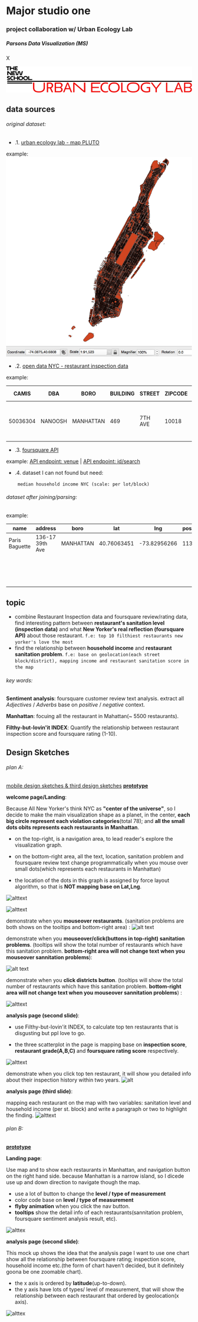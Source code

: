 # Major studio one
### project collaboration w/ Urban Ecology Lab
##### Parsons Data Visualization (MS)

X

![alt text](https://raw.githubusercontent.com/Jiahao01121/Restaurant_data_viz/master/assets/uelLogo.jpeg)

## data sources
###### original dataset:

- .1. [urban ecology lab - map PLUTO](https://drive.google.com/drive/u/1/folders/0B6r_XA2F-ffxc2twSlBCOUQzNTQ)

example:
![alt text](https://raw.githubusercontent.com/Jiahao01121/Restaurant_data_viz/master/assets/mapPLUTO.jpeg)


- .2. [open data NYC - restaurant inspection data](https://data.cityofnewyork.us/Health/DOHMH-New-York-City-Restaurant-Inspection-Results/xx67-kt59)

example:

| CAMIS    | DBA            | BORO      | BUILDING | STREET            | ZIPCODE | PHONE      | CUISINE DESCRIPTION | INSPECTION DATE | ACTION                                          | VIOLATION CODE | VIOLATION DESCRIPTION                                                                                                                  | CRITICAL FLAG | SCORE | GRADE | GRADE DATE | RECORD DATE | INSPECTION TYPE                          |
|----------|----------------|-----------|----------|-------------------|---------|------------|---------------------|-----------------|-------------------------------------------------|----------------|----------------------------------------------------------------------------------------------------------------------------------------|---------------|-------|-------|------------|-------------|------------------------------------------|
| 50036304 | NANOOSH        | MANHATTAN | 469      | 7TH AVE           | 10018   | 2123900563 | Mediterranean       | 7/10/15         | Violations were cited in the following area(s). | 09C            | Food contact surface not properly maintained.                                                                                          | Not Critical  | 7     | A     | 7/10/15    | 2/27/17     | Pre-permit (Operational) / Re-inspection |   

- .3. [foursquare API](https://developer.foursquare.com/)

example: [API endpoint: venue](https://api.foursquare.com/v2/venues/search?near=manhattan,%20ny&intent=browse&query=VEZZO&oauth_token=S5O343HN05HFVNXC4ZWYJ0VEUF01VCEPBLPAFR4C050DS1BD&v=20170307) |
 [API endpoint: id/search](https://api.foursquare.com/v2/venues/40a55d80f964a52020f31ee3?sort=recent&limit=500&oauth_token=S5O343HN05HFVNXC4ZWYJ0VEUF01VCEPBLPAFR4C050DS1BD&v=20170309)

 - .4. dataset I can not found but need:		

		median household income NYC (scale: per lot/block)


###### dataset after joining/parsing:
example:

| name           | address         | boro      | lat         | lng          | postcode | categories | stats | rating | text__type | text__text_extract | violation__recentScore | violation__recentTime    | violation__historyScore | violation__historyVCode | violation__closed_before | id |
|----------------|-----------------|-----------|-------------|--------------|----------|------------|-------|--------|------------|--------------------|------------------------|--------------------------|-------------------------|-------------------------|--------------------------|----|
| Paris Baguette | 136-17 39th Ave | MANHATTAN | 40.76063451 | -73.82956266 | 11354    | Bakery     | 7172  | 7.9    | liked      | comfortable        | 10                     | 2017-02-03T05:00:00.000Z | 10                      | 06C                     | null                     | 0  |
|                |                 |           |             |              |          |            |       |        |            | long               |                        |                          | 10                      | 06E                     |                          |    |
|                |                 |           |             |              |          |            |       |        |            | other              |                        |                          | 7                       | 06C                     |                          |    |
|                |                 |           |             |              |          |            |       |        |            |                    |                        |                          | 9                       | 04K                     |                          |    |
|                |                 |           |             |              |          |            |       |        |            |                    |                        |                          | 9                       | 08A                     |                          |    |



## topic
- combine Restaurant Inspection data and foursquare review/rating data, find interesting pattern between **restaurant's sanitation level (inspection data)** and what **New Yorker's real reflection (foursquare API)** about those restaurant. ```f.e: top 10 filthiest restaurants new yorker's love the most```
- find the relationship between **household income** and **restaurant sanitation problem**.
 ```f.e: base on geolocation(each street block/district), mapping income and restaurant sanitation score in the map```

###### key words:
**Sentiment analysis**: foursquare customer review text analysis. extract all _Adjectives_ / _Adverbs_ base on _positive_ / _negative_ context.

**Manhattan**: focuing all the restaurant in Mahattan(~ 5500 restaurants).

**Filthy-but-lovin'it INDEX**: Quantify the relationship between restaurant inspection score and foursquare rating (1-10).

## Design Sketches
###### plan A:
[mobile design sketches & third design sketches](https://docs.google.com/presentation/d/1yTaO_llFEzqic23P11OQmS0cofZpO43bZnlTPi4whZY/edit?usp=sharing)
[**prototype**](https://jiahao01121.github.io/Restaurant_data_viz//second_draft_mar_25/index.html)

**welcome page/Landing**:

Because All New Yorker's think NYC as **"center of the universe"**, so I decide to make the main visualization shape as a planet, in the center, **each big circle represent each violation categories**(total 78); and **all the small dots obits represents each restaurants in Manhattan**.

- on the top-right, is a navigation area, to lead reader's explore the visualization graph.

- on the bottom-right area, all the text, location, sanitation problem and foursquare review text change programmatically when you mouse over small dots(which represents each restaurants in Manhattan)

- the location of the dots in this graph is assigned by force layout algorithm, so that is **NOT mapping base on Lat,Lng**.

![alttext](https://raw.githubusercontent.com/Jiahao01121/Restaurant_data_viz/master/assets/restaurant_destroyed-01.jpg)

![alttext](https://raw.githubusercontent.com/Jiahao01121/Restaurant_data_viz/master/assets/restaurant_destroyed-02.jpg)

demonstrate when you **mouseover restaurants**. (sanitation problems are both shows on the tooltips and bottom-right area) :
![alt text](https://github.com/Jiahao01121/Restaurant_data_viz/blob/master/assets/restaurant_destroyed-03.jpg?raw=true)

demonstrate when you **mouseover/click(buttons in top-right) sanitation problems**. (tooltips will show the total number of restaurants which have this sanitation problem. **bottom-right area will not change text when you mouseover sannitation problems**):

![alt text](https://github.com/Jiahao01121/Restaurant_data_viz/blob/master/assets/restaurant_destroyed-04.jpg?raw=true)


demonstrate when you **click districts button**. (tooltips will show the total number of restaurants which have this sanitation problem. **bottom-right area will not change text when you mouseover sannitation problems**) :

![alttext](https://raw.githubusercontent.com/Jiahao01121/Restaurant_data_viz/master/assets/restaurant_destroyed-05.jpg)


**analysis page (second slide)**:
- use Filthy-but-lovin'it INDEX, to calculate top ten restaurants that is disgusting but ppl love to go.

- the three scatterplot in the page is mapping base on **inspection score**, **restaurant grade(A,B,C)** and **foursquare rating score** respectively.

![alttext](https://raw.githubusercontent.com/Jiahao01121/Restaurant_data_viz/master/assets/restaurant_destroyed-06.jpg)

demonstrate when you click top ten restaurant, it will show you detailed info about their inspection history within two years.
![alt](https://raw.githubusercontent.com/Jiahao01121/Restaurant_data_viz/master/assets/restaurant_destroyed-07.jpg)

**analysis page (third slide)**:

mapping each restaurant on the map with two variables: sanitation level and household income (per st. block) and write a paragraph or two to highlight the finding.
![alttext](https://raw.githubusercontent.com/Jiahao01121/Restaurant_data_viz/master/assets/restaurant_destroyed-08.jpg)


###### plan B:

[**prototype**](https://jiahao01121.github.io/Restaurant_data_viz/third_draft_mar_25/index.html)

**Landing page**:

Use map and to show each restaurants in Manhattan, and navigation button on the right hand side. because Manhattan is a narrow island, so I dicede use up and down direction to navigate though the map.

- use a lot of button to change the **level / type of measurement**
- color code base on **level / type of measurement**
- **flyby animation** when you click the nav button.
- **tooltips** show the detail info of each restaurants(sannitation problem, foursquare sentiment analysis result, etc).


![alttex](https://raw.githubusercontent.com/Jiahao01121/Restaurant_data_viz/master/assets/restaurant_plan_B-01.jpg)

**analysis page (second slide)**:

This mock up shows the idea that the analysis page I want to use one chart show all the relationship between foursquare rating; inspection score, household income etc.(the form of chart haven't decided, but it definitely goona be one zoomable chart).

- the x axis is ordered by **latitude**(up-to-down).
- the y axis have lots of types/ level of measurement, that will show the relationship between each restaurant that ordered by geolocation(x axis).

![alttex](https://raw.githubusercontent.com/Jiahao01121/Restaurant_data_viz/master/assets/restaurant_plan_B-02.jpg)

